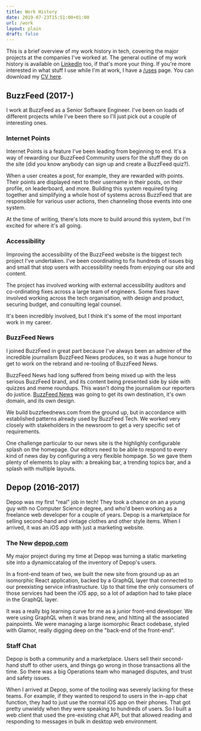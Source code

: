 ```yaml
---
title: Work History
date: 2019-07-23T15:51:00+01:00
url: /work
layout: plain
draft: false
---
```


This is a brief overview of my work history in tech, covering the major projects at the companies I've worked at. The general outline of my work history is available on [LinkedIn](https://www.linkedin.com/in/jackwreid/) too, if that's more your thing. If you're more interested in what stuff I use while I'm at work, I have a [/uses](/uses) page. You can download my <a href="/docs/cv.pdf" download="cv.pdf">CV here</a>.

## BuzzFeed (2017-)
I work at BuzzFeed as a Senior Software Engineer. I've been on loads of different projects while I've been there so I'll just pick out a couple of interesting ones.

### Internet Points
Internet Points is a feature I've been leading from beginning to end. It's a way of rewarding our BuzzFeed Community users for the stuff they do on the site (did you know anybody can sign up and create a BuzzFeed quiz?).

When a user creates a post, for example, they are rewarded with points. Their points are displayed next to their username in their posts, on their profile, on leaderboard, and more. Building this system required tying together and simplifying a whole host of systems across BuzzFeed that are responsible for various user actions, then channeling those events into one system.

At the time of writing, there's lots more to build around this system, but I'm excited for where it's all going.

### Accessibility
Improving the accessibility of the BuzzFeed website is the biggest tech project I've undertaken. I've been coordinating to fix hundreds of issues big and small that stop users with accessibility needs from enjoying our site and content.

The project has involved working with external accessibility auditors and co-ordinating fixes across a large team of engineers. Some fixes have involved working across the tech organisation, with design and product, securing budget, and consulting legal counsel.

It's been incredibly involved, but I think it's some of the most important work in my career.

### BuzzFeed News
I joined BuzzFeed in great part because I've always been an admirer of the incredible journalism BuzzFeed News produces, so it was a huge honour to get to work on the rebrand and re-tooling of BuzzFeed News.

BuzzFeed News had long suffered from being mixed up with the less serious BuzzFeed brand, and its content being presented side by side with quizzes and meme roundups. This wasn't doing the journalism our reporters do justice. [BuzzFeed News](https://buzzfeednews.com) was going to get its own destination, it's own domain, and its own design.

We build buzzfeednews.com from the ground up, but in accordance with established patterns already used by BuzzFeed Tech. We worked very closely with stakeholders in the newsroom to get a very specific set of requirements.

One challenge particular to our news site is the highlighly configurable splash on the homepage. Our editors need to be able to respond to every kind of news day by configuring a very flexible hompage. So we gave them plenty of elements to play with: a breaking bar, a trending topics bar, and a splash with multiple layouts.

## Depop (2016-2017)
Depop was my first "real" job in tech! They took a chance on an a young guy with no Computer Science degree, and who'd been working as a freelance web developer for a couple of years. Depop is a marketplace for selling second-hand and vintage clothes and other style items. When I arrived, it was an iOS app with just a marketing website.

### The New [depop.com](https://depop.com)
My major project during my time at Depop was turning a static marketing site into a dynamiccatalog of the inventory of Depop's users.

In a front-end team of two, we built the new site from ground up as an isomorphic React application, backed by a GraphQL layer that connected to our preexisting service infrastructure. Up to that time the only consumers of those services had been the iOS app, so a lot of adaption had to take place in the GraphQL layer.

It was a really big learning curve for me as a junior front-end developer. We were using GraphQL when it was brand new, and hitting all the associated painpoints. We were managing a large isomorphic React codebase, styled with Glamor, really digging deep on the "back-end of the front-end".

### Staff Chat
Depop is both a community and a marketplace. Users sell their second-hand stuff to other users, and things go wrong in those transactions all the time. So there was a big Operations team who managed disputes, and trust and safety issues.

When I arrived at Depop, some of the tooling was severely lacking for these teams. For example, if they wanted to respond to users in the in-app chat function, they had to just use the normal iOS app on their phones. That got pretty unwieldy when they were speaking to hundreds of users. So I built a web client that used the pre-existing chat API, but that allowed reading and responding to messages in bulk in desktop web environment.

